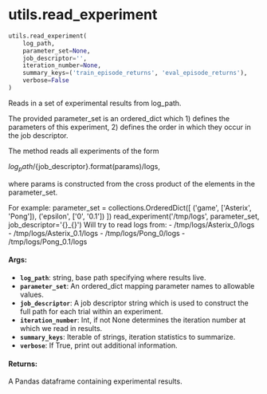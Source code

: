 <div itemscope itemtype="http://developers.google.com/ReferenceObject">
<meta itemprop="name" content="utils.read_experiment" />
<meta itemprop="path" content="stable" />
</div>

# utils.read_experiment

```python
utils.read_experiment(
    log_path,
    parameter_set=None,
    job_descriptor='',
    iteration_number=None,
    summary_keys=('train_episode_returns', 'eval_episode_returns'),
    verbose=False
)
```

Reads in a set of experimental results from log_path.

The provided parameter_set is an ordered_dict which 1) defines the parameters of
this experiment, 2) defines the order in which they occur in the job descriptor.

The method reads all experiments of the form

${log_path}/${job_descriptor}.format(params)/logs,

where params is constructed from the cross product of the elements in the
parameter_set.

For example: parameter_set = collections.OrderedDict([ ('game', ['Asterix',
'Pong']), ('epsilon', ['0', '0.1']) ]) read_experiment('/tmp/logs',
parameter_set, job_descriptor='{}_{}') Will try to read logs from: -
/tmp/logs/Asterix_0/logs - /tmp/logs/Asterix_0.1/logs - /tmp/logs/Pong_0/logs -
/tmp/logs/Pong_0.1/logs

#### Args:

*   <b>`log_path`</b>: string, base path specifying where results live.
*   <b>`parameter_set`</b>: An ordered_dict mapping parameter names to allowable
    values.
*   <b>`job_descriptor`</b>: A job descriptor string which is used to construct
    the full path for each trial within an experiment.
*   <b>`iteration_number`</b>: Int, if not None determines the iteration number
    at which we read in results.
*   <b>`summary_keys`</b>: Iterable of strings, iteration statistics to
    summarize.
*   <b>`verbose`</b>: If True, print out additional information.

#### Returns:

A Pandas dataframe containing experimental results.
